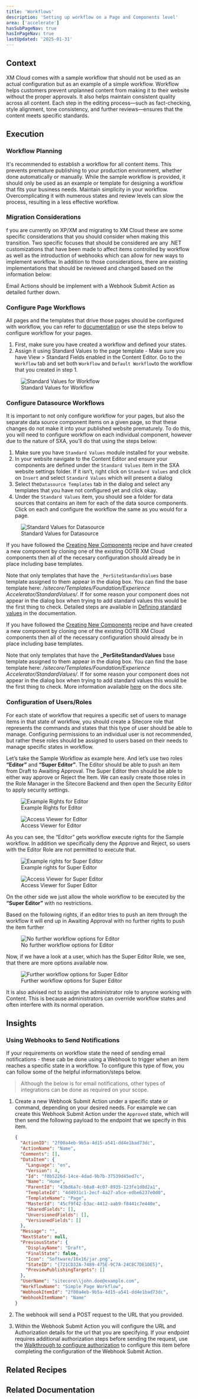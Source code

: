 ```yaml
---
title: 'Workflows'
description: 'Setting up workflow on a Page and Components level'
area: ['accelerate']
hasSubPageNav: true
hasInPageNav: true
lastUpdated: '2025-01-31'
---
```


## Context

XM Cloud comes with a sample workflow that should not be used as an actual configuration but as an example of a simple workflow. Workflow helps customers prevent unplanned content from making it to their website without the proper approvals. It also helps maintain consistent quality across all content. Each step in the editing process—such as fact-checking, style alignment, tone consistency, and further reviews—ensures that the content meets specific standards.

## Execution

### Workflow Planning

It's recommended to establish a workflow for all content items. This prevents premature publishing to your production environment, whether done automatically or manually. While the sample workflow is provided, it should only be used as an example or template for designing a workflow that fits your business needs. Maintain simplicity in your workflow. Overcomplicating it with numerous states and review levels can slow the process, resulting in a less effective workflow.

### Migration Considerations

f you are currently on XP/XM and migrating to XM Cloud these are some specific considerations that you should consider when making this transition.  Two specific focuses that should be considered are any .NET customizations that have been made to affect items controlled by workflow as well as the introduction of webhooks which can allow for new ways to implement workflow.  In addition to those considerations, there are existing implementations that should be reviewed and changed based on the information below:

Email Actions should be implement with a Webhook Submit Action as detailed further down.

### Configure Page Workflows

All pages and the templates that drive those pages should be configured with workflow, you can refer to [documentation](https://doc.sitecore.com/xmc/en/developers/xm-cloud/workflow-cookbook.html) or use the steps below to configure workflow for your pages.

<ol>
<li>First, make sure you have created a workflow and defined your states.</li>
<li>Assign it using Standard Values to the page template - Make sure you have View > Standard Fields enabled in the Content Editor. Go to the <code>Workflow</code> tab and set both <code>Workflow</code> and <code>Default Workflow</code>to the workflow that you created in step 1.</li>
</ol>

<figure>
<img src="/images/learn/accelerate/xm-cloud/StandardValuesPageWorkflow.jpg" alt="Standard Values for Workflow"/>
<figcaption>Standard Values for Workflow</figcaption>
</figure>

### Configure Datasource Workflows
It is important to not only configure workflow for your pages, but also the separate data source component items on a given page, so that these changes do not make it into your published website prematurely.  To do this, you will need to configure workflow on each individual component, however due to the nature of SXA, you’ll do that using the steps below:
<ol>
<li>Make sure you have <code>Standard Values</code> module installed for your website.</li>
<li>In your website navigate to the Content Editor and ensure your components are defined under the <code>Standard Values</code> item in the SXA website settings folder. If it isn’t, right click on <code>Standard Values</code> and click on <code>Insert</code> and select <code>Standard Values</code> which will present a dialog</li>
<li>Select the<code>Datasource Templates</code> tab in the dialog and select any templates that you have not configured yet and click okay.</li>
<li>Under the <code>Standard Values</code> item, you should see a folder for data sources that contains an item for each of the data source components. Click on each and configure the workflow the same as you would for a page.</li>
</ol>

<figure>
<img src="/images/learn/accelerate/xm-cloud/ComponentDatasourceWorkflow.jpg" alt="Standard Values for Datasource"/>
<figcaption>Standard Values for Datasource</figcaption>
</figure>

If you have followed the [Creating New Components](/learn/accelerate/xm-cloud/implementation/developer-experience/creating-new-components) recipe and have created a new component by cloning one of the existing OOTB XM Cloud components then all of the necesary configuration should already be in place including base templates.

Note that only templates that have the <code>_PerSiteStandardValues</code> base template assigned to them appear in the dialog box. You can find the base template here: */sitecore/Templates/Foundation/Experience Accelerator/StandardValues/*. If for some reason your component does not appear in the dialog box when trying to add standard values this would be the first thing to check. Detailed steps are available in [Defining standard values](https://doc.sitecore.com/xmc/en/developers/xm-cloud/walkthrough--defining-standard-values-for-your-sites.html#add-standard-values-under-individual-sites) in the documentation.

If you have followed the [Creating New Components](/learn/accelerate/xm-cloud/implementation/developer-experience/creating-new-components) recipe and have created a new component by cloning one of the existing OOTB XM Cloud components then all of the necessary configuration should already be in place including base templates.

Note that only templates that have the **_PerSiteStandardValues** base template assigned to them appear in the dialog box. You can find the base template here: */sitecore/Templates/Foundation/Experience Accelerator/StandardValues/*. If for some reason your component does not appear in the dialog box when trying to add standard values this would be the first thing to check. More information available [here](https://doc.sitecore.com/xmc/en/developers/xm-cloud/walkthrough--defining-standard-values-for-your-sites.html#add-standard-values-under-individual-sites) on the docs site.

### Configuration of Users/Roles

For each state of workflow that requires a specific set of users to manage items in that state of workflow, you should create a Sitecore role that represents the commands and states that this type of user should be able to manage. Configuring permissions to an individual user is not recommended, but rather these roles should be assigned to users based on their needs to manage specific states in workflow.

Let’s take the Sample Workflow as example here. And let’s use two roles <strong>“Editor”</strong> and <strong>“Super Editor”</strong>. The Editor should be able to push an item from Draft to Awaiting Approval. The Super Editor then should be able to either way approve or Reject the Item. We can easily create those roles in the Role Manager in the Sitecore Backend and then open the Security Editor to apply security settings.

<figure>
<img src="/images/learn/accelerate/xm-cloud/workflows3.png" alt="Example Rights for Editor"/>
<figcaption>Example Rights for Editor</figcaption>
</figure>

<figure>
<img src="/images/learn/accelerate/xm-cloud/workflows4.png" alt="Access Viewer for Editor"/>
<figcaption>Access Viewer for Editor</figcaption>
</figure>


As you can see, the “Editor” gets workflow execute rights for the Sample workflow. In addition we specifically deny the Approve and Reject, so users with the Editor Role are not permitted to execute that. 

<figure>
<img src="/images/learn/accelerate/xm-cloud/workflows5.png" alt="Example rights for Super Editor"/>
<figcaption>Example rights for Super Editor</figcaption>
</figure>

<figure>
<img src="/images/learn/accelerate/xm-cloud/workflows6.png" alt="Access Viewer for Super Editor"/>
<figcaption>Access Viewer for Super Editor</figcaption>
</figure>

On the other side we just allow the whole workflow to be executed by the <strong>“Super Editor”</strong> with no restrictions. 

Based on the following rights, if an editor tries to push an item through the workflow it will end up in Awaiting Approval with no further rights to push the item further 

<figure>
<img src="/images/learn/accelerate/xm-cloud/workflows7.png" alt="No further workflow options for Editor"/>
<figcaption>No further workflow options for Editor</figcaption>
</figure>

Now, if we have a look at a user, which has the Super Editor Role, we see, that there are more options available now.

<figure>
<img src="/images/learn/accelerate/xm-cloud/workflows8.png" alt="Further workflow options for Super Editor"/>
<figcaption>Further workflow options for Super Editor</figcaption>
</figure>

It is also advised not to assign the administrator role to anyone working with Content. This is because administrators can override workflow states and often interfere with its normal operation.

## Insights
### Using Webhooks to Send Notifications
If your requirements on workflow state the need of sending email notifications - these cab be done using a Webhook to trigger when an item reaches a specific state in a workflow. To configure this type of flow, you can follow some of the helpful information/steps below.

> Although the below is for email notifications, other types of integrations can be done as required on your scope.

1. Create a new Webhook Submit Action under a specific state or command, depending on your desired needs. For example we can create this Webhook Submit Action under the <code>Approved</code> state, which will then send the following payload to the endpoint that we specify in this item.


    ```json
    {
      "ActionID": "2f00a4eb-9b5a-4d15-a541-dd4e1bad73dc",
      "ActionName": "Name",
      "Comments": [],
      "DataItem": {
        "Language": "en",
        "Version": 4,
        "Id": "f0b5226d-14ce-4dad-9b7b-37539d45ed7c",
        "Name": "Home",
        "ParentId": "43bd6a7c-b8a8-4c07-8935-123fe1d0d2a1",
        "TemplateId": "4d4931c1-2ecf-4a27-a5ce-edbe6237e0d0",
        "TemplateName": "Page",
        "MasterId": "45cf9f42-b3ac-4412-aab9-f8441c7e448e",
        "SharedFields": [],
        "UnversionedFields": [],
        "VersionedFields": []
      },
      "Message": "",
      "NextState": null,
      "PreviousState": {
        "DisplayName": "Draft",
        "FinalState": false,
        "Icon": "Software/16x16/jar.png",
        "StateID": "{721CD32A-7489-475E-9C7A-24C8C7DE1DE5}",
        "PreviewPublishingTargets": []
      },
      "UserName": "sitecore\\john.doe@example.com",
      "WorkflowName": "Simple Page Workflow",
      "WebhookItemId": "2f00a4eb-9b5a-4d15-a541-dd4e1bad73dc",
      "WebhookItemName": "Name"
    }
    ```

2. The webhook will send a POST request to the URL that you provided.
3. Within the Webhook Submit Action you will configure the URL and Authorization details for the url that you are specifying.  If your endpoint requires additional authorization steps before sending the request, use the [Walkthrough to configure authorization](https://doc.sitecore.com/xp/en/developers/103/sitecore-experience-manager/walkthrough--using-an-authorization-item.html) to configure this item before completing the configuration of the Webhook Submit Action.


## Related Recipes

<Row columns={2}>
  <Link title="Creating New Components" link="/learn/accelerate/xm-cloud/implementation/developer-experience/creating-new-components" />
</Row>

## Related Documentation

<Row columns={2}>
  <Link title="Workflow" link="https://doc.sitecore.com/xmc/en/developers/xm-cloud/workflow.html" />
  <Link title="Workflow Cookbook" link="https://doc.sitecore.com/xmc/en/developers/xm-cloud/workflow-cookbook.html" />
  <Link title="Workflow Webhooks" link="https://doc.sitecore.com/xmc/en/developers/xm-cloud/walkthrough--using-an-authorization-item.html" />
  <Link title="Assign a data source workflow action in SXA " link="https://doc.sitecore.com/xmc/en/developers/xm-cloud/assign-a-data-source-workflow-action-in-sxa.html" />
  <Link title="Add standard values under individual sites" link="https://doc.sitecore.com/xmc/en/developers/xm-cloud/walkthrough--defining-standard-values-for-your-sites.html#add-standard-values-under-individual-sites" />
  <Link title="Using an authorization item" link="https://doc.sitecore.com/xmc/en/developers/xm-cloud/walkthrough--using-an-authorization-item.html" />
  <Link title="Defining standard values for your sites" link="https://doc.sitecore.com/xmc/en/developers/xm-cloud/walkthrough--defining-standard-values-for-your-sites.html" />
</Row>
